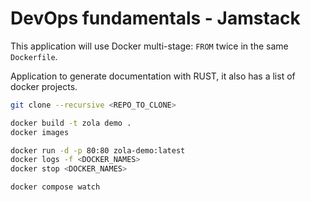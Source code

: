 # DevOps fundamentals - Jamstack

This application will use Docker multi-stage: `FROM` twice in the same `Dockerfile`.

Application to generate documentation with RUST, it also has a list of docker projects.

```bash
git clone --recursive <REPO_TO_CLONE>

docker build -t zola demo .
docker images

docker run -d -p 80:80 zola-demo:latest
docker logs -f <DOCKER_NAMES>
docker stop <DOCKER_NAMES>

docker compose watch
```
